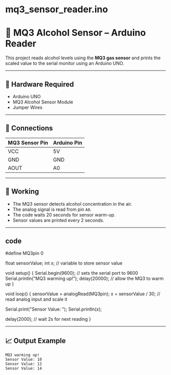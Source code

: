 # mq3_sensor_reader.ino

# 🍷 MQ3 Alcohol Sensor – Arduino Reader

This project reads alcohol levels using the **MQ3 gas sensor** and prints the scaled value to the serial monitor using an Arduino UNO.

---

## 🔧 Hardware Required

- Arduino UNO
- MQ3 Alcohol Sensor Module
- Jumper Wires

---

## 🔌 Connections

| MQ3 Sensor Pin | Arduino Pin |
|----------------|-------------|
| VCC            | 5V          |
| GND            | GND         |
| AOUT           | A0          |

---

## 🧪 Working

- The MQ3 sensor detects alcohol concentration in the air.
- The analog signal is read from pin `A0`.
- The code waits 20 seconds for sensor warm-up.
- Sensor values are printed every 2 seconds.

---

## code
#define MQ3pin 0

float sensorValue;
int x; // variable to store sensor value

void setup() {
  Serial.begin(9600); // sets the serial port to 9600
  Serial.println("MQ3 warming up!");
  delay(20000); // allow the MQ3 to warm up
}

void loop() {
  sensorValue = analogRead(MQ3pin);
  x = sensorValue / 30; // read analog input and scale it

  Serial.print("Sensor Value: ");
  Serial.println(x);

  delay(2000); // wait 2s for next reading
}


---

## 📈 Output Example

```text
MQ3 warming up!
Sensor Value: 10
Sensor Value: 12
Sensor Value: 14

